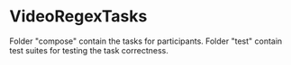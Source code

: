 # VideoRegexTasks
Folder "compose" contain the tasks for participants.
Folder "test" contain test suites for testing the task correctness.
